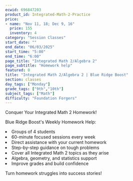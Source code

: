 ```yaml
---
ecwid: 696847203
product_id: Integrated-Math-2-Practice
price:
- name: "Nov 11, 18; Dec 9, 16"
  price: 155
  inventory: 4
category: "Session Classes"
start_date: ""
end_date: "06/03/2025"
start_time: "5:00"
end_time: "6:00"
page_title: "Integrated Math 2/Algebra 2"
page_subtitle: "Homework help"
featured: 0
title: "Integrated Math 2/Algebra 2 | Blue Ridge Boost"
section: classes
day_tags: ["Monday"]
grade_tags: ["9th","10th"]
subject_tags: ["Math"]
difficulty: "Foundation Forgers"
---
```

<p>Conquer Your Integrated Math 2 Homework!</p><p>Blue Ridge Boost's Weekly Homework Help:</p><li> Groups of 4 students</li><li>60-minute focused sessions every week</li><li>Direct assistance with your current homework</li><li>Step-by-step guidance on tough problems</li><li>Cover all Integrated Math 2 topics as they arise</li><li>Algebra, geometry, and statistics support</li><li>Improve grades and build confidence</li><p>Turn homework struggles into success stories!</p>
